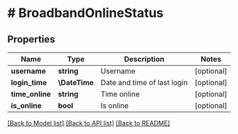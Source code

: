 # # BroadbandOnlineStatus

## Properties

Name | Type | Description | Notes
------------ | ------------- | ------------- | -------------
**username** | **string** | Username | [optional]
**login_time** | **\DateTime** | Date and time of last login | [optional]
**time_online** | **string** | Time online | [optional]
**is_online** | **bool** | Is online | [optional]

[[Back to Model list]](../../README.md#models) [[Back to API list]](../../README.md#endpoints) [[Back to README]](../../README.md)

